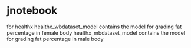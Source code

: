 # jnotebook
for healthx
healthx_wbdataset_model contains the model for grading fat percentage in female body
healthx_mbdataset_model contains the model for grading fat percentage in male body
